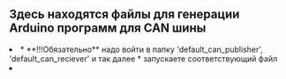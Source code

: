 Здесь находятся файлы для генерации Arduino программ для CAN шины
---
<li>
* **!!!Обязательно** надо войти в папку 'default_can_publisher', 'default_can_reciever' и так далее
* запускаете соответствующий файл
<li/>
